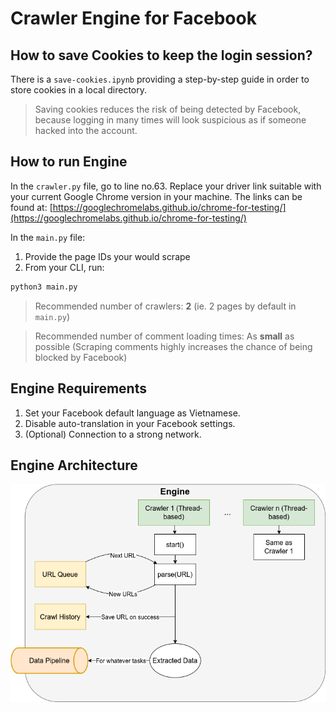 # Crawler Engine for Facebook

## How to save Cookies to keep the login session?

There is a `save-cookies.ipynb` providing a step-by-step guide in order to store cookies in a local directory.

> Saving cookies reduces the risk of being detected by Facebook, because logging in many times will look suspicious as if someone hacked into the account.

## How to run Engine

In the `crawler.py` file, go to line no.63. Replace your driver link suitable with your current Google Chrome version in your machine. The links can be found at: [https://googlechromelabs.github.io/chrome-for-testing/](https://googlechromelabs.github.io/chrome-for-testing/)

In the `main.py` file:

1. Provide the page IDs your would scrape
2. From your CLI, run:

```sh
python3 main.py
```

> Recommended number of crawlers: **2** (ie. 2 pages by default in `main.py`)

> Recommended number of comment loading times: As **small** as possible (Scraping comments highly increases the chance of being blocked by Facebook)

## Engine Requirements

1. Set your Facebook default language as Vietnamese.
2. Disable auto-translation in your Facebook settings.
3. (Optional) Connection to a strong network.

## Engine Architecture

![Engine architecture](https://github.com/ptdat11/facebook-crawler-engine/blob/main/architecture.png?raw=true)

